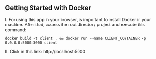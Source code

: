 ## Getting Started with Docker

I. For using this app in your browser, is important to install Docker in your machine.
After that, access the root directory project and execute this command:
```
docker build -t client . && docker run --name CLIENT_CONTAINER -p 0.0.0.0:5000:3000 client
```

II. Click in this link: http://localhost:5000